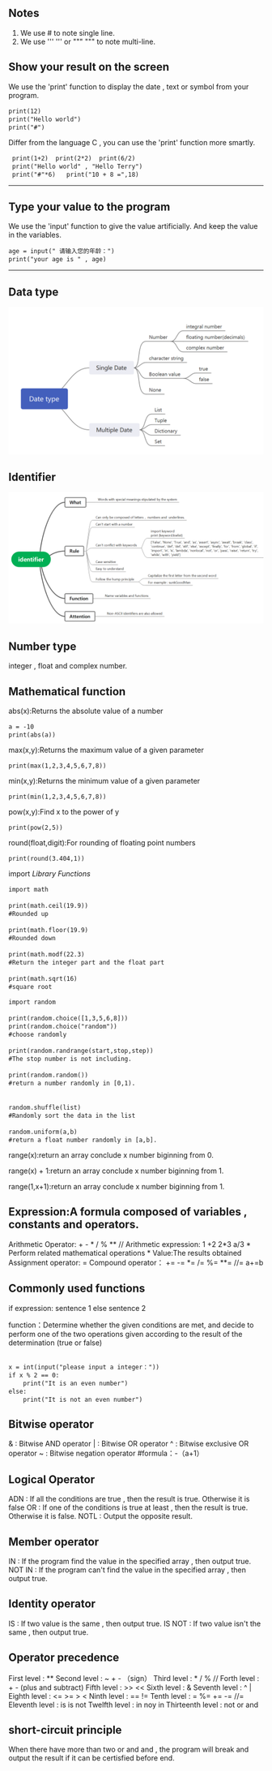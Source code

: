 ## Notes
1. We use # to note single line.
2. We use ''' ''' or """ """ to note multi-line.

## Show your result on the screen
We use the 'print' function to display the date , text or symbol from your program.

``` 
print(12) 
print("Hello world")
print("#")   
```

Differ from the language C , you can use the 'print' function more smartly.

```
 print(1+2)  print(2*2)  print(6/2)
 print("Hello world" , "Hello Terry")
 print("#"*6)   print("10 + 8 =",18)
```

---

## Type your value to the program
We use the 'input' function to give the value artificially. And keep the value in the variables.

```
age = input(" 请输入您的年龄：")
print("your age is " , age)

```

---

## Data type

![image](https://github.com/285638646/The-experience-of-my-Python-learning/blob/Basic-Knowledge/Date%20type.png)


## Identifier

![image](https://github.com/285638646/The-experience-of-my-Python-learning/blob/Basic-Knowledge/Identifier.jpg)

## Number type

integer , float and complex number.

## Mathematical function

abs(x):Returns the absolute value of a number

```
a = -10
print(abs(a))
```

max(x,y):Returns the maximum value of a given parameter

```
print(max(1,2,3,4,5,6,7,8))

```

min(x,y):Returns the minimum  value of a given parameter


```
print(min(1,2,3,4,5,6,7,8))

```


pow(x,y):Find x to the power of y

```
print(pow(2,5))

```

round(float,digit):For rounding of floating point numbers

```
print(round(3.404,1))

```

import *Library Functions*

```
import math

print(math.ceil(19.9))
#Rounded up

print(math.floor(19.9)
#Rounded down

print(math.modf(22.3)
#Return the integer part and the float part

print(math.sqrt(16)
#square root
```

```
import random

print(random.choice([1,3,5,6,8]))
print(random.choice("random"))
#choose randomly

print(random.randrange(start,stop,step))
#The stop number is not including.

print(random.random())
#return a number randomly in [0,1).


random.shuffle(list)
#Randomly sort the data in the list

random.uniform(a,b)
#return a float number randomly in [a,b].

```

range(x):return an array conclude x number biginning from 0.

range(x) + 1:return an array conclude x number biginning from 1.

range(1,x+1):return an array conclude x number biginning from 1.


## Expression:A formula composed of variables , constants and operators.

Arithmetic Operator: + - * / % **  //
Arithmetic expression: 1 +2 2*3 a/3      * Perform related mathematical operations *
Value:The results obtained
Assignment operator: =
Compound operator： += -= *= /= %=  **= //=   a+=b

## Commonly used functions

if expression:
    sentence 1
else 
    sentence 2
    
   
function：Determine whether the given conditions are met, and decide to perform one of the two operations given according to the result of the determination (true or false)
    
```

x = int(input("please input a integer："))
if x % 2 == 0:
    print("It is an even number")
else:
    print("It is not an even number")

```

## Bitwise operator
 
& : Bitwise AND operator
| : Bitwise OR operator
^ : Bitwise exclusive OR operator
~ : Bitwise negation operator
#formula：-（a+1）


## Logical Operator

ADN : If all the conditions are true , then the result is true. Otherwise it is false
OR :  If one of the conditions is true at least  , then the result is true. Otherwise it is false.
NOTL : Output the opposite result. 

## Member operator

IN : If the program find the value in the specified array , then output true.
NOT IN : If the program can't find the value in the specified array , then output true.

## Identity operator

IS : If two value is the same , then output true.
IS NOT : If two value isn't the same , then output true.

## Operator precedence

First level : **
Second level : ~ + - （sign）
Third level : * / % //
Forth level : + - (plus and subtract)
Fifth level : >> <<
Sixth level : &
Seventh level : ^ |
Eighth level : <= >= > <
Ninth level : == !=
Tenth level : = %= += -= //=
Eleventh level : is is not
Twelfth level : in noy in 
Thirteenth level : not or and

## short-circuit principle

When there have more than two or and and , the program will break and output the result if it can be certisfied before end.

